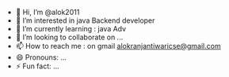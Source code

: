 - 👋 Hi, I’m @alok2011
- 👀 I’m interested in java Backend developer
- 🌱 I’m currently learning : java Adv
- 💞️ I’m looking to collaborate on ...
- 📫 How to reach me : on gmail alokranjantiwaricse@gmail.com
- 😄 Pronouns: ...
- ⚡ Fun fact: ...

<!---
alok2011/alok2011 is a ✨ special ✨ repository because its `README.md` (this file) appears on your GitHub profile.
You can click the Preview link to take a look at your changes.
--->

